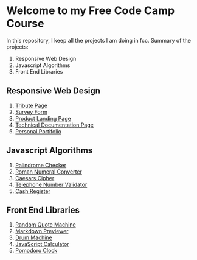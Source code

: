 # Welcome to my Free Code Camp Course

In this repository, I keep all the projects I am doing in fcc. Summary of the
projects:

1. Responsive Web Design
2. Javascript Algorithms
3. Front End Libraries

## Responsive Web Design
1. [Tribute Page](./responsive-web-design/tribute-page/index.html)
2. [Survey Form](./responsive-web-design/survey-form)
3. [Product Landing Page]()
4. [Technical Documentation Page]()
5. [Personal Portifolio]()

## Javascript Algorithms
1. [Palindrome Checker]()
2. [Roman Numeral Converter]()
3. [Caesars Cipher]()
4. [Telephone Number Validator]()
5. [Cash Register]()

## Front End Libraries
1. [Random Quote Machine](./front-end-libraries/quote-machine/index.html)
2. [Markdown Previewer](./front-end-libraries/markdown-previewer/index.html)
3. [Drum Machine](./front-end-libraries/drum-machine/index.html)
4. [JavaScript Calculator]()
5. [Pomodoro Clock]()
